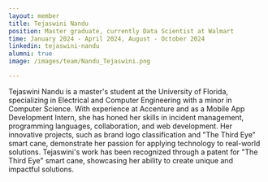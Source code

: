 ```yaml
---
layout: member
title: Tejaswini Nandu
position: Master graduate, currently Data Scientist at Walmart
time: January 2024 - April 2024, August - October 2024
linkedin: tejaswini-nandu
alumni: true
image: /images/team/Nandu_Tejaswini.png

---
```


Tejaswini Nandu is a master's student at the University of Florida, specializing in Electrical and Computer Engineering with a minor in Computer Science. With experience at Accenture and as a Mobile App Development Intern, she has honed her skills in incident management, programming languages, collaboration, and web development. Her innovative projects, such as brand logo classification and "The Third Eye" smart cane, demonstrate her passion for applying technology to real-world solutions. Tejaswini's work has been recognized through a patent for "The Third Eye" smart cane, showcasing her ability to create unique and impactful solutions.
